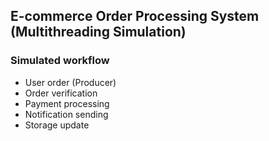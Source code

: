 ## E-commerce Order Processing System (Multithreading Simulation)

### Simulated workflow

- User order (Producer)
- Order verification
- Payment processing
- Notification sending
- Storage update